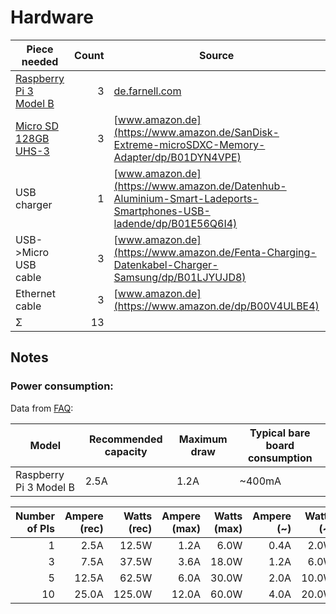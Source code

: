 # Hardware

| Piece needed | Count | Source | Price (1) | Price * Count |
| ------------ | ----: | ------ | --------: | ------------: |
| [Raspberry Pi 3 Model B](https://www.raspberrypi.org/products/raspberry-pi-3-model-b/) | 3 | [de.farnell.com](http://de.farnell.com/raspberry-pi/raspberrypi3-modb-1gb/sbc-raspberry-pi-3-model-b-1gb/dp/2525225) | 31.41€ | 94.23€ |
| [Micro SD 128GB UHS-3](https://en.wikipedia.org/wiki/Secure_Digital#Speeds) | 3 | [www.amazon.de](https://www.amazon.de/SanDisk-Extreme-microSDXC-Memory-Adapter/dp/B01DYN4VPE) | 56.99€ | 170.97€ |
| USB charger | 1 | [www.amazon.de](https://www.amazon.de/Datenhub-Aluminium-Smart-Ladeports-Smartphones-USB-ladende/dp/B01E56Q6I4) | 59.99€ | 59.99€ |
| USB->Micro USB cable | 3 | [www.amazon.de](https://www.amazon.de/Fenta-Charging-Datenkabel-Charger-Samsung/dp/B01LJYUJD8) | 1.76€ | 5.28€ |
| Ethernet cable | 3 | [www.amazon.de](https://www.amazon.de/dp/B00V4ULBE4) | 3.39€ | 10.17€ |
| Σ | 13 |  |  | 340.64€ |

## Notes

### Power consumption:

Data from [FAQ](https://www.raspberrypi.org/help/faqs/#power):

| Model | Recommended capacity | Maximum draw | Typical bare board consumption |
| ----- | -------------------- | ------------ | ------------------------------ |
| Raspberry Pi 3 Model B | 2.5A | 1.2A | ~400mA |

| Number of PIs | Ampere (rec) |  Watts (rec) | Ampere (max) |  Watts (max) | Ampere (~) |  Watts (~) |
| ------------: | -----------: | -----------: | -----------: | -----------: | ---------: | ---------: |
|             1 |         2.5A |        12.5W |         1.2A |         6.0W |       0.4A |       2.0W |
|             3 |         7.5A |        37.5W |         3.6A |        18.0W |       1.2A |       6.0W |
|             5 |        12.5A |        62.5W |         6.0A |        30.0W |       2.0A |      10.0W |
|            10 |        25.0A |       125.0W |        12.0A |        60.0W |       4.0A |      20.0W |
